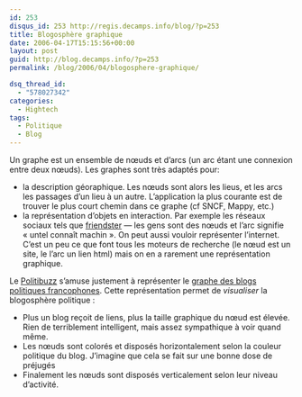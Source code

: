 ```yaml
---
id: 253
disqus_id: 253 http://regis.decamps.info/blog/?p=253
title: Blogosphère graphique
date: 2006-04-17T15:15:56+00:00
layout: post
guid: http://blog.decamps.info/?p=253
permalink: /blog/2006/04/blogosphere-graphique/

dsq_thread_id:
  - "578027342"
categories:
  - Hightech
tags:
  - Politique
  - Blog
---
```

Un graphe est un ensemble de nœuds et d’arcs (un arc étant une connexion entre deux nœuds). Les graphes sont très adaptés pour:

  * la description géoraphique. Les nœuds sont alors les lieus, et les arcs les passages d’un lieu à un autre. L’application la plus courante est de trouver le plus court chemin dans ce graphe (cf SNCF, Mappy, etc.)
  * la représentation d’objets en interaction. Par exemple les réseaux sociaux tels que [friendster](http://www.friendster.com/) &#8212; les gens sont des nœuds et l’arc signifie « untel connaît machin ». On peut aussi vouloir représenter l’internet. C’est un peu ce que font tous les moteurs de recherche (le nœud est un site, le l’arc un lien html) mais on en a rarement une représentation graphique.

Le [Politibuzz](http://scanblog.blogs.com/politibuzz/ "Politibuzz") s’amuse justement à représenter le [graphe des blogs politiques francophones](http://scanblog.blogs.com/.shared/image.html?/photos/uncategorized/carto_politibuzz_2_web.gif). Cette représentation permet de _visualiser_ la blogosphère politique :

  * Plus un blog reçoit de liens, plus la taille graphique du nœud est élevée. Rien de terriblement intelligent, mais assez sympathique à voir quand même.
  * Les nœuds sont colorés et disposés horizontalement selon la couleur politique du blog. J’imagine que cela se fait sur une bonne dose de préjugés
  * Finalement les nœuds sont disposés verticalement selon leur niveau d’activité.
